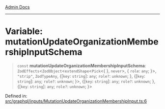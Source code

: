 [Admin Docs](/)

***

# Variable: mutationUpdateOrganizationMembershipInputSchema

> `const` **mutationUpdateOrganizationMembershipInputSchema**: `ZodEffects`\<`ZodObject`\<`extendShape`\<`Pick`\<\{ \}, `never`\>, \{ `role`: `any`; \}\>, `"strip"`, `ZodTypeAny`, \{[`key`: `string`]: `any`; `role?`: `unknown`; \}, \{[`key`: `string`]: `any`; `role?`: `unknown`; \}\>, \{[`key`: `string`]: `any`; `role?`: `unknown`; \}, \{[`key`: `string`]: `any`; `role?`: `unknown`; \}\>

Defined in: [src/graphql/inputs/MutationUpdateOrganizationMembershipInput.ts:6](https://github.com/gautam-divyanshu/talawa-api/blob/1d38acecd3e456f869683fb8dca035a5e42010d5/src/graphql/inputs/MutationUpdateOrganizationMembershipInput.ts#L6)
